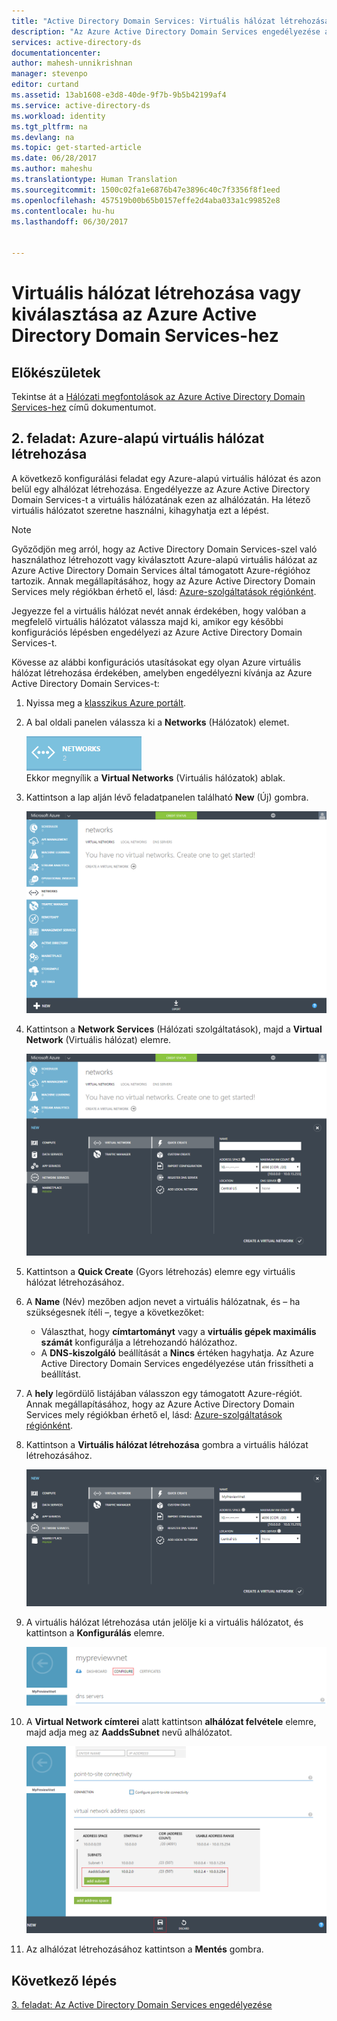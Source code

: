 ```yaml
---
title: "Active Directory Domain Services: Virtuális hálózat létrehozása vagy kiválasztása | Microsoft Docs"
description: "Az Azure Active Directory Domain Services engedélyezése a klasszikus Azure portál használatával"
services: active-directory-ds
documentationcenter: 
author: mahesh-unnikrishnan
manager: stevenpo
editor: curtand
ms.assetid: 13ab1608-e3d8-40de-9f7b-9b5b42199af4
ms.service: active-directory-ds
ms.workload: identity
ms.tgt_pltfrm: na
ms.devlang: na
ms.topic: get-started-article
ms.date: 06/28/2017
ms.author: maheshu
ms.translationtype: Human Translation
ms.sourcegitcommit: 1500c02fa1e6876b47e3896c40c7f3356f8f1eed
ms.openlocfilehash: 457519b00b65b0157effe2d4aba033a1c99852e8
ms.contentlocale: hu-hu
ms.lasthandoff: 06/30/2017


---
```

<a id="create-or-select-a-virtual-network-for-azure-active-directory-domain-services" class="xliff"></a>

# Virtuális hálózat létrehozása vagy kiválasztása az Azure Active Directory Domain Services-hez
<a id="before-you-begin" class="xliff"></a>

## Előkészületek
Tekintse át a [Hálózati megfontolások az Azure Active Directory Domain Services-hez](active-directory-ds-networking.md) című dokumentumot.

<a id="task-2-create-an-azure-virtual-network" class="xliff"></a>

## 2. feladat: Azure-alapú virtuális hálózat létrehozása
A következő konfigurálási feladat egy Azure-alapú virtuális hálózat és azon belül egy alhálózat létrehozása. Engedélyezze az Azure Active Directory Domain Services-t a virtuális hálózatának ezen az alhálózatán. Ha létező virtuális hálózatot szeretne használni, kihagyhatja ezt a lépést.

> [!NOTE]
> Győződjön meg arról, hogy az Active Directory Domain Services-szel való használathoz létrehozott vagy kiválasztott Azure-alapú virtuális hálózat az Azure Active Directory Domain Services által támogatott Azure-régióhoz tartozik. Annak megállapításához, hogy az Azure Active Directory Domain Services mely régiókban érhető el, lásd: [Azure-szolgáltatások régiónként](https://azure.microsoft.com/regions/#services/).
>
>Jegyezze fel a virtuális hálózat nevét annak érdekében, hogy valóban a megfelelő virtuális hálózatot válassza majd ki, amikor egy későbbi konfigurációs lépésben engedélyezi az Azure Active Directory Domain Services-t.


Kövesse az alábbi konfigurációs utasításokat egy olyan Azure virtuális hálózat létrehozása érdekében, amelyben engedélyezni kívánja az Azure Active Directory Domain Services-t:

1. Nyissa meg a [klasszikus Azure portált](https://manage.windowsazure.com).
2. A bal oldali panelen válassza ki a **Networks** (Hálózatok) elemet.

    ![Networks (Hálózatok) csomópont](./media/active-directory-domain-services-getting-started/networks-node.png)  
    Ekkor megnyílik a **Virtual Networks** (Virtuális hálózatok) ablak.
3. Kattintson a lap alján lévő feladatpanelen található **New** (Új) gombra.

    ![Virtual Networks (Virtuális hálózatok) ablak](./media/active-directory-domain-services-getting-started/virtual-networks.png)
4. Kattintson a **Network Services** (Hálózati szolgáltatások), majd a **Virtual Network** (Virtuális hálózat) elemre.

    ![Virtuális hálózat – gyors létrehozás](./media/active-directory-domain-services-getting-started/virtual-network-quickcreate.png)
5. Kattintson a **Quick Create** (Gyors létrehozás) elemre egy virtuális hálózat létrehozásához.

6. A **Name** (Név) mezőben adjon nevet a virtuális hálózatnak, és – ha szükségesnek ítéli –, tegye a következőket:
    * Választhat, hogy **címtartományt** vagy a **virtuális gépek maximális számát** konfigurálja a létrehozandó hálózathoz.
    * A **DNS-kiszolgáló** beállítását a **Nincs** értéken hagyhatja. Az Azure Active Directory Domain Services engedélyezése után frissítheti a beállítást.
7. A **hely** legördülő listájában válasszon egy támogatott Azure-régiót.  
    Annak megállapításához, hogy az Azure Active Directory Domain Services mely régiókban érhető el, lásd: [Azure-szolgáltatások régiónként](https://azure.microsoft.com/regions/#services/).
8. Kattintson a **Virtuális hálózat létrehozása** gombra a virtuális hálózat létrehozásához.

    ![Virtuális hálózat létrehozása az Azure Active Directory Domain Services-hez](./media/active-directory-domain-services-getting-started/create-vnet.png)
9. A virtuális hálózat létrehozása után jelölje ki a virtuális hálózatot, és kattintson a **Konfigurálás** elemre.

    ![Alhálózat létrehozása](./media/active-directory-domain-services-getting-started/create-vnet-properties.png)
10. A **Virtual Network címterei** alatt kattintson **alhálózat felvétele** elemre, majd adja meg az **AaddsSubnet** nevű alhálózatot.

    ![Alhálózat létrehozása az Azure Active Directory Domain Services-hez](./media/active-directory-domain-services-getting-started/create-vnet-add-subnet.png)

11. Az alhálózat létrehozásához kattintson a **Mentés** gombra.


<a id="next-step" class="xliff"></a>

## Következő lépés
[3. feladat: Az Active Directory Domain Services engedélyezése](active-directory-ds-getting-started-enableaadds.md)

